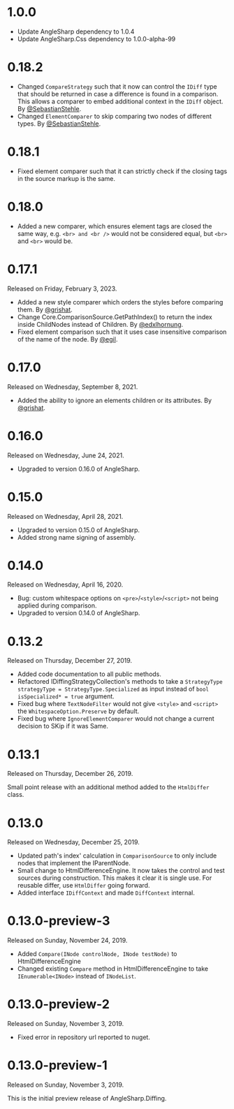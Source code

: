 # 1.0.0

- Update AngleSharp dependency to 1.0.4
- Update AngleSharp.Css dependency to 1.0.0-alpha-99
 
# 0.18.2

- Changed `CompareStrategy` such that it now can control the `IDiff` type that should be returned in case a difference is found in a comparison. This allows a comparer to embed additional context in the `IDiff` object. By [@SebastianStehle](https://github.com/SebastianStehle).
- Changed `ElementComparer` to skip comparing two nodes of different types. By [@SebastianStehle](https://github.com/SebastianStehle).

# 0.18.1

- Fixed element comparer such that it can strictly check if the closing tags in the source markup is the same.
 
# 0.18.0

- Added a new comparer, which ensures element tags are closed the same way, e.g. `<br> and <br />` would not be considered equal, but `<br>` and `<br>` would be.

# 0.17.1

Released on Friday, February 3, 2023.

- Added a new style comparer which orders the styles before comparing them. By [@grishat](https://github.com/SebastianStehle).
- Change Core.ComparisonSource.GetPathIndex() to return the index inside ChildNodes instead of Children. By [@edxlhornung](https://github.com/edxlhornung).
- Fixed element comparison such that it uses case insensitive comparison of the name of the node. By [@egil](https://github.com/egil).

# 0.17.0

Released on Wednesday, September 8, 2021.

- Added the ability to ignore an elements children or its attributes. By [@grishat](https://github.com/grishat).

# 0.16.0

Released on Wednesday, June 24, 2021.

- Upgraded to version 0.16.0 of AngleSharp.

# 0.15.0

Released on Wednesday, April 28, 2021.

- Upgraded to version 0.15.0 of AngleSharp.
- Added strong name signing of assembly.

# 0.14.0

Released on Wednesday, April 16, 2020.

- Bug: custom whitespace options on `<pre>`/`<style>`/`<script>` not being applied during comparison.
- Upgraded to version 0.14.0 of AngleSharp.

# 0.13.2

Released on Thursday, December 27, 2019.

- Added code documentation to all public methods.
- Refactored IDiffingStrategyCollection's methods to take a `StrategyType strategyType = StrategyType.Specialized` as input instead of `bool isSpecialized* = true` argument.
- Fixed bug where `TextNodeFilter` would not give `<style>` and `<script>` the `WhitespaceOption.Preserve` by default.
- Fixed bug where `IgnoreElementComparer` would not change a current decision to SKip if it was Same.

# 0.13.1

Released on Thursday, December 26, 2019.

Small point release with an additional method added to the `HtmlDiffer` class.

# 0.13.0

Released on Wednesday, December 25, 2019.

- Updated path's index' calculation in `ComparisonSource` to only include nodes that implement the IParentNode.
- Small change to HtmlDifferenceEngine. It now takes the control and test sources during construction. This makes it clear it is single use. For reusable differ, use `HtmlDiffer` going forward.
- Added interface `IDiffContext` and made `DiffContext` internal.

# 0.13.0-preview-3

Released on Sunday, November 24, 2019.

- Added `Compare(INode controlNode, INode testNode)` to HtmlDifferenceEngine
- Changed existing `Compare` method in HtmlDifferenceEngine to take `IEnumerable<INode>` instead of `INodeList`.

# 0.13.0-preview-2

Released on Sunday, November 3, 2019.

- Fixed error in repository url reported to nuget.

# 0.13.0-preview-1

Released on Sunday, November 3, 2019.

This is the initial preview release of AngleSharp.Diffing. 
